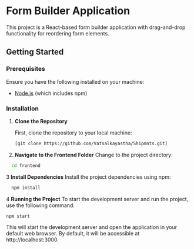 # Form Builder Application

This project is a React-based form builder application with drag-and-drop functionality for reordering form elements.

## Getting Started

### Prerequisites

Ensure you have the following installed on your machine:
- [Node.js](https://nodejs.org/) (which includes npm)

### Installation

1. **Clone the Repository**

   First, clone the repository to your local machine:

   ```bash
   [git clone https://github.com/Vatsalkayastha/Shipmnts.git]
   ```


2. **Navigate to the Frontend Folder**
 Change to the project directory:
```bash
  cd frontend

   ```
3 **Install Dependencies**
Install the project dependencies using npm:
```bash
  npm install


   ```
4 **Running the Project**
To start the development server and run the project, use the following command:
```bash
npm start
```
This will start the development server and open the application in your default web browser. By default, it will be accessible at http://localhost:3000.
